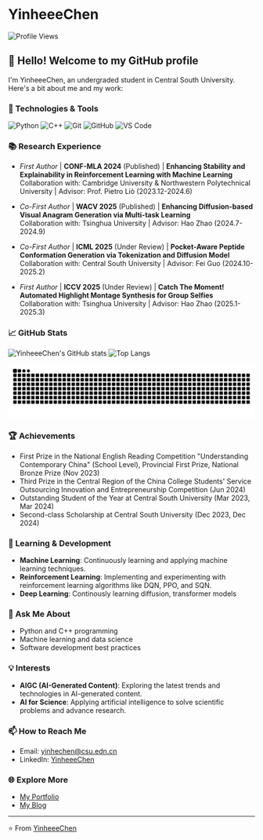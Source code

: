 # YinheeeChen

![Profile Views](https://komarev.com/ghpvc/?username=YinheeeChen&color=blueviolet)

## 👋 Hello! Welcome to my GitHub profile

I'm YinheeeChen, an undergraded student in Central South University. Here's a bit about me and my work:

### 🚀 Technologies & Tools
![Python](https://img.shields.io/badge/-Python-3776AB?style=flat&logo=python&logoColor=white)
![C++](https://img.shields.io/badge/-C++-00599C?style=flat&logo=c++&logoColor=white)
![Git](https://img.shields.io/badge/-Git-F05032?style=flat&logo=git&logoColor=white)
![GitHub](https://img.shields.io/badge/-GitHub-181717?style=flat&logo=github&logoColor=white)
![VS Code](https://img.shields.io/badge/-VS%20Code-007ACC?style=flat&logo=visual-studio-code&logoColor=white)

### 📚 Research Experience
- *First Author* | **CONF-MLA 2024** (Published) | **Enhancing Stability and Explainability in Reinforcement Learning with Machine Learning**  
Collaboration with: Cambridge University & Northwestern Polytechnical University | Advisor: Prof. Pietro Liò (2023.12-2024.6)  

- *Co-First Author* | **WACV 2025** (Published) | **Enhancing Diffusion-based Visual Anagram Generation via Multi-task Learning**  
Collaboration with: Tsinghua University | Advisor: Hao Zhao (2024.7-2024.9)  

- *Co-First Author* | **ICML 2025** (Under Review) | **Pocket-Aware Peptide Conformation Generation via Tokenization and Diffusion Model**  
Collaboration with: Central South University | Advisor: Fei Guo (2024.10-2025.2)  

- *First Author* | **ICCV 2025** (Under Review) | **Catch The Moment! Automated Highlight Montage Synthesis for Group Selfies**  
Collaboration with: Tsinghua University | Advisor: Hao Zhao (2025.1-2025.3)

### 📈 GitHub Stats
![YinheeeChen's GitHub stats](https://github-readme-stats.vercel.app/api?username=YinheeeChen&show_icons=true&theme=shadow_blue)
![Top Langs](https://github-readme-stats.vercel.app/api/top-langs/?username=YinheeeChen&layout=compact&theme=shadow_blue)

![亮色](https://raw.githubusercontent.com/YinheeeChen/YinheeeChen/output/github-contribution-grid-snake.svg)

### 🏆 Achievements
- First Prize in the National English Reading Competition "Understanding Contemporary China" (School Level), Provincial First Prize, National Bronze Prize (Nov 2023)
- Third Prize in the Central Region of the China College Students' Service Outsourcing Innovation and Entrepreneurship Competition (Jun 2024)
- Outstanding Student of the Year at Central South University (Mar 2023, Mar 2024)
- Second-class Scholarship at Central South University (Dec 2023, Dec 2024)

### 🌱 Learning & Development

- **Machine Learning**: Continuously learning and applying machine learning techniques.
- **Reinforcement Learning**: Implementing and experimenting with reinforcement learning algorithms like DQN, PPO, and SQN.
- **Deep Learning**: Continously learning diffusion, transformer models

### 💬 Ask Me About
- Python and C++ programming
- Machine learning and data science
- Software development best practices

### 💡 Interests
- **AIGC (AI-Generated Content)**: Exploring the latest trends and technologies in AI-generated content.
- **AI for Science**: Applying artificial intelligence to solve scientific problems and advance research.

### 📫 How to Reach Me
- Email: [yinhechen@csu.edn.cn](mailto:yinhechen@csu.edn.cn)
- LinkedIn: [YinheeeChen](https://www.linkedin.com/in/yinheeechen/)





### 🌐 Explore More
- [My Portfolio](https://your-portfolio-link.com)
- [My Blog](https://your-blog-link.com)

---

⭐️ From [YinheeeChen](https://github.com/YinheeeChen)


